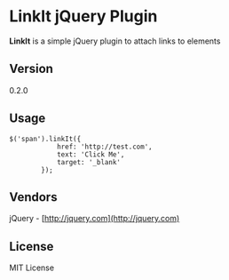# LinkIt jQuery Plugin #

**LinkIt** is a simple jQuery plugin to attach links to elements

## Version ##
0.2.0

## Usage ##
    $('span').linkIt({
				href: 'http://test.com',
				text: 'Click Me',
				target: '_blank'
			});

## Vendors ##
jQuery - [http://jquery.com](http://jquery.com)

## License ##
MIT License